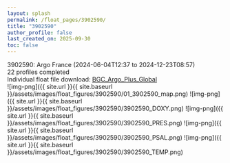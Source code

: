 ```yaml
---
layout: splash
permalink: /float_pages/3902590/
title: "3902590"
author_profile: false
last_created_on: 2025-09-30
toc: false
---
```

 
3902590: Argo France (2024-06-04T12:37 to 2024-12-23T08:57)\
22 profiles completed\
Individual float file download: [BGC_Argo_Plus_Global](https://ftp.soest.hawaii.edu/bgc_argo_plus/Individual_Floats/outliers_removed/3902590_Sprof_processed.nc)\
![img-png]({{ site.url }}{{ site.baseurl }}/assets/images/float_figures/3902590/01_3902590_map.png)
![img-png]({{ site.url }}{{ site.baseurl }}/assets/images/float_figures/3902590/3902590_DOXY.png)
![img-png]({{ site.url }}{{ site.baseurl }}/assets/images/float_figures/3902590/3902590_PRES.png)
![img-png]({{ site.url }}{{ site.baseurl }}/assets/images/float_figures/3902590/3902590_PSAL.png)
![img-png]({{ site.url }}{{ site.baseurl }}/assets/images/float_figures/3902590/3902590_TEMP.png)
